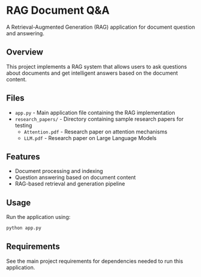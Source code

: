 # RAG Document Q&A

A Retrieval-Augmented Generation (RAG) application for document question and answering.

## Overview

This project implements a RAG system that allows users to ask questions about documents and get intelligent answers based on the document content.

## Files

- `app.py` - Main application file containing the RAG implementation
- `research_papers/` - Directory containing sample research papers for testing
  - `Attention.pdf` - Research paper on attention mechanisms
  - `LLM.pdf` - Research paper on Large Language Models

## Features

- Document processing and indexing
- Question answering based on document content
- RAG-based retrieval and generation pipeline

## Usage

Run the application using:
```bash
python app.py
```

## Requirements

See the main project requirements for dependencies needed to run this application.
